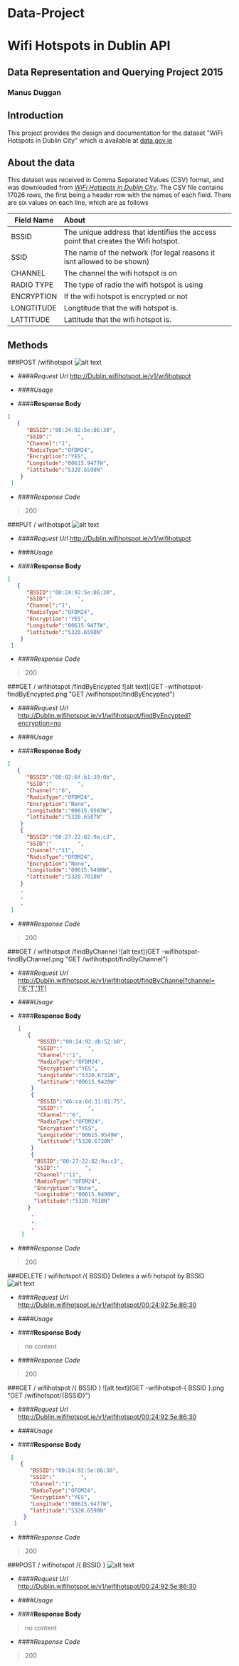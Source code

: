 # Data-Project
# Wifi Hotspots in Dublin API
## Data Representation and Querying Project 2015
### Manus Duggan

## Introduction
This project provides the design and documentation for the dataset "WiFi Hotspots in Dublin City" which is available at [data.gov.ie](http://data.gov.ie)

## About the data
This dataset was received in Comma Separated Values (CSV) format, and was downloaded from [*WiFi Hotspots in Dublin City*](https://data.gov.ie/dataset/wifi-hotspots-in-dublin-city).
The CSV file contains 17026 rows, the first being a header row with the names of each field.
There are six values on each line, which are as follows

| Field Name        | About           |
| ------------- |:-------------| 
| BSSID     | The unique address that identifies the access point that creates the Wifi hotspot. | 
| SSID   |  The name of the network (for legal reasons it isnt allowed to be shown)     |  
| CHANNEL | The channel the wifi hotspot is on      | 
| RADIO TYPE |  The type of radio the wifi hotspot is using    | 
| ENCRYPTION | If the wifi hotspot is encrypted or not    | 
| LONGTITUDE | Longtitude that the wifi hotspot is.    | 
| LATTITUDE | Lattitude that the wifi hotspot is.    | 

## Methods
###POST /wifihotspot 
![alt text](post-wifihotspot.png "Post /wifihotspot")

* ####_Request Url_
 http://Dublin.wifihotspot.ie/v1/wifihotspot

* ####_Usage_
 

* ####__Response Body__
 ```json
 [
    {
       "BSSID":"00:24:92:5e:86:30",
       "SSID":"        ",
       "Channel":"1",
       "RadioType":"OFDM24",
       "Encryption":"YES",
       "Longitude":"00615.9477W",
       "lattitude":"5320.6598N"
     }
  ]
 ```

* ####_Response Code_
>200

###PUT / wifihotspot
![alt text](put-wifihotspot.png "Put /wifihotspot")

* ####_Request Url_
  http://Dublin.wifihotspot.ie/v1/wifihotspot

* ####_Usage_
 

* ####__Response Body__
 ```json
 [
    {
       "BSSID":"00:24:92:5e:86:30",
       "SSID":"        ",
       "Channel":"1",
       "RadioType":"OFDM24",
       "Encryption":"YES",
       "Longitude":"00615.9477W",
       "lattitude":"5320.6598N"
     }
  ]
 ```

* ####_Response Code_
>200

###GET / wifihotspot /findByEncypted 
![alt text](GET -wifihotspot-findByEncypted.png "GET /wifihotspot/findByEncypted")

* ####_Request Url_
 http://Dublin.wifihotspot.ie/v1/wifihotspot/findByEncypted?encryption=no

* ####_Usage_
 

* ####__Response Body__
 ```json
 [
    {
       "BSSID":"00:02:6f:b1:39:0b",
       "SSID":"        ",
       "Channel":"6",
       "RadioType":"OFDM24",
       "Encryption":"None",
       "Longitudde":"00615.9583W",
       "lattitude":"5320.6587N"
     }
     {
       "BSSID":"00:27:22:82:9a:c3",
       "SSID":"        ",
       "Channel":"11",
       "RadioType":"OFDM24",
       "Encryption":"None",
       "Longitudde":"00615.9498W",
       "lattitude":"5320.7018N"
     }
     .
     .
     .
  ]
 ```
 
* ####_Response Code_
>200

###GET / wifihotspot /findByChannel 
![alt text](GET -wifihotspot-findByChannel.png "GET /wifihotspot/findByChannel")

* ####_Request Url_
 http://Dublin.wifihotspot.ie/v1/wifihotspot/findByChannel?channel=['6','1','11']

* ####_Usage_
 

* ####__Response Body__
  ```json
  [
     {
        "BSSID":"00:24:92:db:52:b0",
        "SSID":"        ",
        "Channel":"1",
        "RadioType":"OFDM24",
        "Encryption":"YES",
        "Longitudde":"5320.6731N",
        "lattitude":"00615.9428W"
      }
      {
        "BSSID":"d6:ca:6d:11:81:75",
        "SSID":"        ",
        "Channel":"6",
        "RadioType":"OFDM24",
        "Encryption":"YES",
        "Longitudde":"00615.9549W",
        "lattitude":"5320.6720N"
      }
      {
       "BSSID":"00:27:22:82:9a:c3",
       "SSID":"        ",
       "Channel":"11",
       "RadioType":"OFDM24",
       "Encryption":"None",
       "Longitudde":"00615.9498W",
       "lattitude":"5320.7018N"
     }
      .
      .
      .
   ]
  ```

* ####_Response Code_
>200

###DELETE / wifihotspot /{ BSSID} Deletes a wifi hotspot by BSSID
![alt text](Delete-wifihotspot-{BSSID}.png "DELETE /wifihotspot/{BSSID}")

* ####_Request Url_
http://Dublin.wifihotspot.ie/v1/wifihotspot/00:24:92:5e:86:30

* ####_Usage_
 

* ####__Response Body__
>no content

* ####_Response Code_
>200

###GET / wifihotspot /{ BSSID }
![alt text](GET  -wifihotspot-{ BSSID }.png "GET /wifihotspot/{BSSID}")

* ####_Request Url_
http://Dublin.wifihotspot.ie/v1/wifihotspot/00:24:92:5e:86:30

* ####_Usage_
 

* ####__Response Body__
 ```json
  [
     {
        "BSSID":"00:24:92:5e:86:30",
        "SSID":"        ",
        "Channel":"1",
        "RadioType":"OFDM24",
        "Encryption":"YES",
        "Longitude":"00615.9477W",
        "lattitude":"5320.6598N"
      }
   ]
  ```
 
* ####_Response Code_
>200

###POST / wifihotspot /{ BSSID }
![alt text](pos-wifihotspot-{BSSID}.png "POST /wifihotspot/{BSSID}")

* ####_Request Url_
 http://Dublin.wifihotspot.ie/v1/wifihotspot/00:24:92:5e:86:30

* ####_Usage_
 

* ####__Response Body__
>no content

* ####_Response Code_
>200


  
